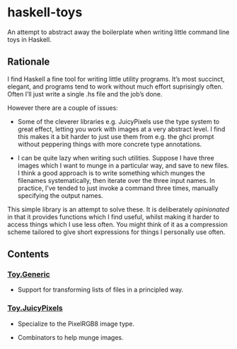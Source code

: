# haskell-toys
An attempt to abstract away the boilerplate when writing little command line toys in Haskell.

## Rationale
I find Haskell a fine tool for writing little utility programs. It’s most succinct, elegant,
and programs tend to work without much effort suprisingly often. Often I’ll just write a
single .hs file and the job’s done.

However there are a couple of issues:

* Some of the cleverer libraries e.g. JuicyPixels use the type system to great effect,
letting you work with images at a very abstract level. I find this makes it a bit harder
to just use them from e.g. the ghci prompt without peppering things with more concrete
type annotations.

* I can be quite lazy when writing such utilities. Suppose I have three images which I
want to munge in a particular way, and save to new files.
I think a good approach is to write something which
munges the filenames systematically, then iterate over the three input names. In 
practice, I’ve tended to just invoke a command three times, manually specifying
the output names.

This simple library is an attempt to solve these. It is deliberately _opinionated_
in that it provides functions which I find useful, whilst making it harder to access
things which I use less often. You might think of it as a compression scheme tailored
to give short expressions for things I personally use often.

## Contents

### [Toy.Generic](https://github.com/mjoldfield/haskell-toys/blob/master/src/Toy/Generic.hs)

* Support for transforming lists of files in a principled way.

### [Toy.JuicyPixels](https://github.com/mjoldfield/haskell-toys/blob/master/src/Toy/JuicyPixels.hs)

* Specialize to the PixelRGB8 image type.

* Combinators to help munge images.
